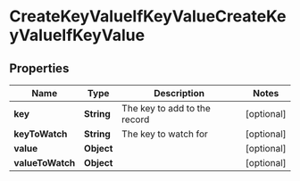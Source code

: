 

# CreateKeyValueIfKeyValueCreateKeyValueIfKeyValue


## Properties

| Name | Type | Description | Notes |
|------------ | ------------- | ------------- | -------------|
|**key** | **String** | The key to add to the record |  [optional] |
|**keyToWatch** | **String** | The key to watch for |  [optional] |
|**value** | **Object** |  |  [optional] |
|**valueToWatch** | **Object** |  |  [optional] |




